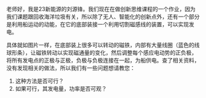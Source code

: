 老师好，我是23新能源的刘源锋。我们现在在做创新思维课程的一个作业，因为我们课题跟回收海洋垃圾有关，所以除了无人、智能化的创新点外，还有一个部分是利用船运动的动能，在它的底部装接一个利用切割磁感线的装置，可以实现发电。

具体就如图片一样，在底部装上很多可以转动的磁铁，内部有大量线圈（蓝色的线球形条），让磁铁转动以实现磁通量的变化，然后调整每个感应电动势的正负极，将所有发电点的正极与正极，负极与负极连接在一起，为船供电。查了相关资料，没有发现相关的做法，所以我们有一些问题想请教您：
1. 这种方法是否可行？
2. 如果可行，其发电量，功率是否可观？